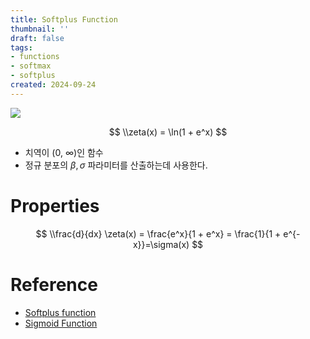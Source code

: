```yaml
---
title: Softplus Function
thumbnail: ''
draft: false
tags:
- functions
- softmax
- softplus
created: 2024-09-24
---
```


![](https://upload.wikimedia.org/wikipedia/commons/thumb/5/5d/Softplus.svg/640px-Softplus.svg.png)

$$
\\zeta(x) = \ln(1 + e^x)
$$

* 치역이 (0, ∞)인 함수
* 정규 분포의 $\beta, \sigma$ 파라미터를 산출하는데 사용한다.

# Properties

$$
\\frac{d}{dx} \zeta(x) = \frac{e^x}{1 + e^x} = \frac{1}{1 + e^{-x}}=\sigma(x)
$$

# Reference

* [Softplus function](https://en.wikipedia.org/wiki/Softplus)
* [Sigmoid Function](Sigmoid%20Function.md)
